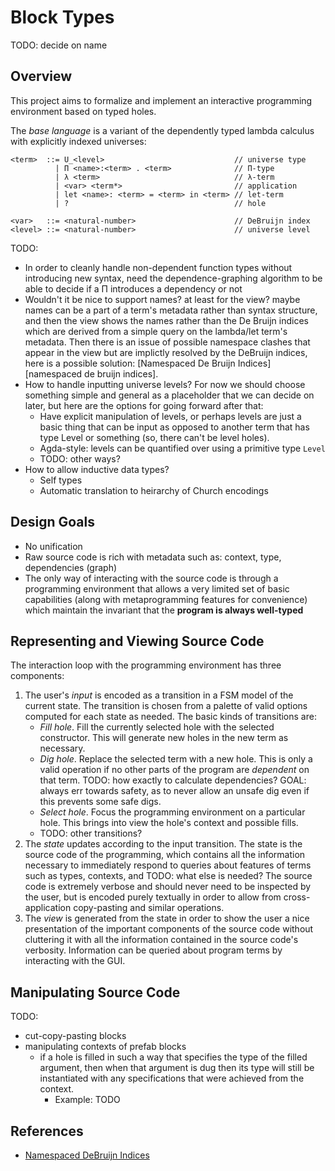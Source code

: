 # Block Types

TODO: decide on name

## Overview

This project aims to formalize and implement an interactive programming
environment based on typed holes.

The _base language_ is a variant of the dependently typed lambda calculus with
explicitly indexed universes:

```
<term>  ::= U_<level>                             // universe type
          | Π <name>:<term> . <term>              // Π-type
          | λ <term>                              // λ-term
          | <var> <term*>                         // application
          | let <name>: <term> = <term> in <term> // let-term
          | ?                                     // hole

<var>   ::= <natural-number>                      // DeBruijn index
<level> ::= <natural-number>                      // universe level
```

TODO:

- In order to cleanly handle non-dependent function types without introducing
  new syntax, need the dependence-graphing algorithm to be able to decide if a Π
  introduces a dependency or not
- Wouldn't it be nice to support names? at least for the view? maybe names can
  be a part of a term's metadata rather than syntax structure, and then the view
  shows the names rather than the De Bruijn indices which are derived from a
  simple query on the lambda/let term's metadata. Then there is an issue of
  possible namespace clashes that appear in the view but are implictly resolved
  by the DeBruijn indices, here is a possible solution: [Namespaced De Bruijn
  Indices][namespaced de bruijn indices].
- How to handle inputting universe levels? For now we should choose something
  simple and general as a placeholder that we can decide on later, but here are
  the options for going forward after that:
  - Have explicit manipulation of levels, or perhaps levels are just a basic
    thing that can be input as opposed to another term that has type Level or
    something (so, there can't be level holes).
  - Agda-style: levels can be quantified over using a primitive type `Level`
  - TODO: other ways?
- How to allow inductive data types?
  - Self types
  - Automatic translation to heirarchy of Church encodings

## Design Goals

- No unification
- Raw source code is rich with metadata such as: context, type, dependencies
  (graph)
- The only way of interacting with the source code is through a programming
  environment that allows a very limited set of basic capabilities (along with
  metaprogramming features for convenience) which maintain the invariant that
  the **program is always well-typed**

## Representing and Viewing Source Code

The interaction loop with the programming environment has three components:

1. The user's _input_ is encoded as a transition in a FSM model of the current
   state. The transition is chosen from a palette of valid options computed for
   each state as needed. The basic kinds of transitions are:
   - _Fill hole_. Fill the currently selected hole with the selected
     constructor. This will generate new holes in the new term as necessary.
   - _Dig hole_. Replace the selected term with a new hole. This is only a valid
     operation if no other parts of the program are _dependent_ on that term.
     TODO: how exactly to calculate dependencies? GOAL: always err towards
     safety, as to never allow an unsafe dig even if this prevents some safe
     digs.
   - _Select hole_. Focus the programming environment on a particular hole. This
     brings into view the hole's context and possible fills.
   - TODO: other transitions?
2. The _state_ updates according to the input transition. The state is the
   source code of the programming, which contains all the information necessary
   to immediately respond to queries about features of terms such as types,
   contexts, and TODO: what else is needed? The source code is extremely verbose
   and should never need to be inspected by the user, but is encoded purely
   textually in order to allow from cross-application copy-pasting and similar
   operations.
3. The _view_ is generated from the state in order to show the user a nice
   presentation of the important components of the source code without
   cluttering it with all the information contained in the source code's
   verbosity. Information can be queried about program terms by interacting with
   the GUI.

## Manipulating Source Code

TODO:

- cut-copy-pasting blocks
- manipulating contexts of prefab blocks
  - if a hole is filled in such a way that specifies the type of the filled
    argument, then when that argument is dug then its type will still be
    instantiated with any specifications that were achieved from the context.
    - Example: TODO

## References

- [Namespaced DeBruijn Indices][namespaced debruijn indices]

[namespaced debruijn indices]:
  https://www.haskellforall.com/2021/08/namespaced-de-bruijn-indices.html
